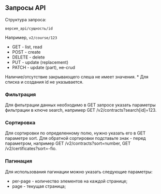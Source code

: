 ## Запросы API
Структура запроса:

`версия_api/сущность/id`

Например, `v2/course/123`

- GET - list, read
- POST - create
- DELETE - delete
- PUT - update (replacement)
- PATCH - update (part), не-crud

Наличие/отсутствие закрывающего слеша не имеет значения.
\* Для списка и создания id не указывается.

### Фильтрация
Для фильтрации данных необходимо в GET запросе указать параметры фильтрации в ключе search, например GET /v2/contracts?search[id]=123.

### Сортировка
Для сортировки по определенному полю, нужно указать его в GET параметре sort. Для обратной сортировки подставьте знак - перед параметром, например GET /v2/contracts?sort=number, GET /v2/certificates?sort=-fio.

### Пагинация
Для использования пагинации можно указать следующие параметры:
- per-page - количество элементов на каждой странице;
- page - текущая страница;
